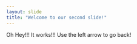 ```yaml
---
layout: slide
title: "Welcome to our second slide!"
---
```

Oh Hey!!! It works!!!
Use the left arrow to go back!
